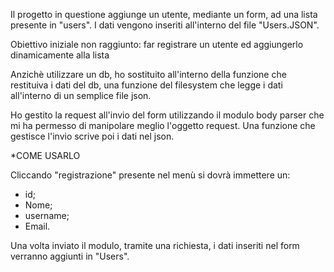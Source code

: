 Il progetto in questione aggiunge un utente, mediante un form, ad una lista presente in "users". 
I dati vengono inseriti all'interno del file "Users.JSON". 

Obiettivo iniziale non raggiunto:  far registrare un utente ed aggiungerlo dinamicamente alla lista

Anzichè utilizzare un db, ho sostituito all'interno della funzione che restituiva i dati del db, una funzione del filesystem che legge i dati
all'interno di un semplice file json.

Ho gestito la request all'invio del form utilizzando il modulo body parser che mi ha permesso di manipolare meglio l'oggetto request. 
Una funzione che gestisce l'invio scrive poi i dati nel json.


*COME USARLO

Cliccando "registrazione" presente nel menù si dovrà immettere un: 
- id;
- Nome;
- username;
- Email.

Una volta inviato il modulo, tramite una richiesta, i dati inseriti nel form verranno aggiunti in "Users".